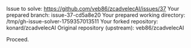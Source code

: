 Issue to solve: https://github.com/veb86/zcadvelecAI/issues/37
Your prepared branch: issue-37-cd5a8e20
Your prepared working directory: /tmp/gh-issue-solver-1759357013511
Your forked repository: konard/zcadvelecAI
Original repository (upstream): veb86/zcadvelecAI

Proceed.